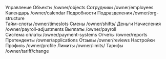 Управление
	Объекты		/owner/objects
	Сотрудники		/owner/employees
	Календарь		/owner/calendar
Подробности
	Подразделения	/owner/org-structure	
	Тайм-слоты		/owner/timeslots
	Смены			/owner/shifts/
Деньги
	Начисления		/owner/payroll-adjustments
	Выплаты		/owner/payroll	
	Система оплаты	/owner/payment-systems
	Отчеты		/owner/reports		
Претенденты			/owner/applications
Отзывы			/owner/reviews
Настройки
	Профиль		/owner/profile
	Лимиты		/owner/limits/
	Тарифы		/owner/tariff/change
